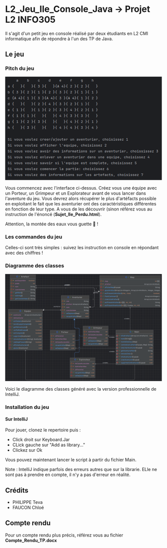 # L2_Jeu_Ile_Console_Java -> Projet L2 INFO305
Il s'agit d'un petit jeu en console réalisé par deux étudiants en L2 CMI informatique afin de répondre à l'un des TP de Java.

## Le jeu

### Pitch du jeu
![Début du jeu](README_Assets/Interface_Lancement_Jeu.png)

Vous commencez avec l'interface ci-dessus. Créez vous une équipe avec un Porteur, un Grimpeur et un Explorateur avant de vous lancer dans l'aventure du jeu. Vous devrez alors récupérer le plus d'artéfacts possible en exploitant le fait que les aventurier ont des caractéristiques différentes en fonction de leur type. A vous de les découvrir (sinon référez vous au instruction de l'énoncé (**Sujet_Ile_Perdu.html**).

Attention, la montée des eaux vous guette :eyes: !

### Les commandes du jeu

Celles-ci sont très simples : suivez les instruction en console en répondant avec des chiffres !

### Diagramme des classes

![Diagramme des classes](README_Assets/Diagramme_Classes.png)

Voici le diagramme des classes généré avec la version professionnelle de IntelliJ.

### Installation du jeu
#### Sur IntelliJ
Pour jouer, clonez le repertoire puis :
- Click droit sur Keyboard.Jar
- CLick gauche sur "Add as library..."
- Clickez sur Ok

Vous pouvez maintenant lancer le script à partir du fichier Main.

Note : IntelliJ indique parfois des erreurs autres que sur la librarie. ELle ne sont pas à prendre en compte, il n'y a pas d'erreur en réalité.

## Crédits
- PHILIPPE Teva
- FAUCON Chloé

## Compte rendu

Pour un compte rendu plus précis, référez vous au fichier **Compte_Rendu_TP.docx**
